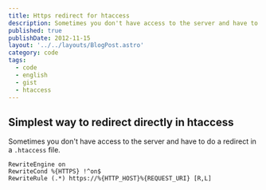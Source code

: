 ```yaml
---
title: Https redirect for htaccess
description: Sometimes you don't have access to the server and have to do a redirect in a .htaccess file.
published: true
publishDate: 2012-11-15
layout: '../../layouts/BlogPost.astro'
category: code
tags:
  - code
  - english
  - gist
  - htaccess
---
```


## Simplest way to redirect directly in htaccess

Sometimes you don't have access to the server and have to do a redirect in a `.htaccess` file.

```nginx
RewriteEngine on
RewriteCond %{HTTPS} !^on$
RewriteRule (.*) https://%{HTTP_HOST}%{REQUEST_URI} [R,L]
```
